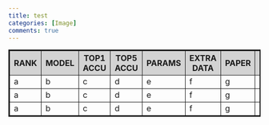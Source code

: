 ```yaml
---
title: test
categories: [Image]
comments: true
---
```


<style> table{border:2px solid; border-collapse:collapse;} th, td{border:1px solid; text-align: left;} th{background-color: lightgray;text-align: center;} </style> 

|RANK|MODEL|TOP1 ACCU|TOP5 ACCU|PARAMS|EXTRA DATA|PAPER|YEAR|  
|---|---|---|---|---|---|---|---|  
|a|b|c|d|e|f|g|h|  
|a|b|c|d|e|f|g|h|  
|a|b|c|d|e|f|g|h|  
